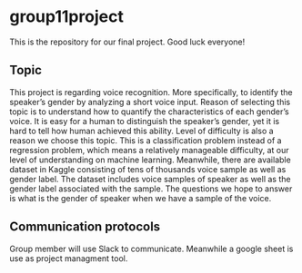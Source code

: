 # group11project

This is the repository for our final project. Good luck everyone!

## Topic

This project is regarding voice recognition. More specifically, to identify the speaker’s gender by analyzing a short voice input. Reason of selecting this topic is to understand how to quantify the characteristics of each gender’s voice. It is easy for a human to distinguish the speaker’s gender, yet it is hard to tell how human achieved this ability. Level of difficulty is also a reason we choose this topic. This is a classification problem instead of a regression problem, which means a relatively manageable difficulty, at our level of understanding on machine learning. Meanwhile, there are available dataset in Kaggle consisting of tens of thousands voice sample as well as gender label.
The dataset includes voice samples of speaker as well as the gender label associated with the sample.
The questions we hope to answer is what is the gender of speaker when we have a sample of the voice.

## Communication protocols

Group member will use Slack to communicate. Meanwhile a google sheet is use as project managment tool.
